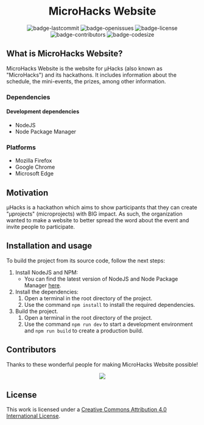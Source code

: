 <h1 align="center">
    MicroHacks Website
</h1>

<p align="center">
    <img alt="badge-lastcommit" src="https://img.shields.io/github/last-commit/GaryHilares/MicroHacks-Website?style=for-the-badge">
    <img alt="badge-openissues" src="https://img.shields.io/github/issues-raw/GaryHilares/MicroHacks-Website?style=for-the-badge">
    <img alt="badge-license" src="https://img.shields.io/github/license/GaryNLOL/MicroHacks-Bot?style=for-the-badge">
    <img alt="badge-contributors" src="https://img.shields.io/github/contributors/GaryHilares/MicroHacks-Website?style=for-the-badge">
    <img alt="badge-codesize" src="https://img.shields.io/github/languages/code-size/GaryHilares/MicroHacks-Website?style=for-the-badge">
</p>

## What is MicroHacks Website?
MicroHacks Website is the website for µHacks (also known as "MicroHacks") and its hackathons. It includes information about the schedule, the mini-events, the prizes, among other information.

### Dependencies
#### Development dependencies
- NodeJS
- Node Package Manager

### Platforms
- Mozilla Firefox
- Google Chrome
- Microsoft Edge

## Motivation
μHacks is a hackathon which aims to show participants that they can create "μprojects" (microprojects) with BIG impact. As such, the organization wanted to make a website to better spread the word about the event and invite people to participate.

## Installation and usage
To build the project from its source code, follow the next steps:
1. Install NodeJS and NPM:
    - You can find the latest version of NodeJS and Node Package Manager [here](https://nodejs.org/en/download).
2. Install the dependencies:
    1. Open a terminal in the root directory of the project.
    2. Use the command `npm install` to install the required dependencies.
3. Build the project.
    1. Open a terminal in the root directory of the project.
    2. Use the command `npm run dev` to start a development environment and `npm run build` to create a production build.

## Contributors
Thanks to these wonderful people for making MicroHacks Website possible!
<p align="center"><a href="https://github.com/GaryHilares/MicroHacks-Website/graphs/contributors"><img src="https://contrib.rocks/image?repo=GaryHilares/MicroHacks-Website"></a></p>

## License
This work is licensed under a [Creative Commons Attribution 4.0 International License](https://github.com/GaryHilares/MicroHacks-Website/blob/main/LICENSE).